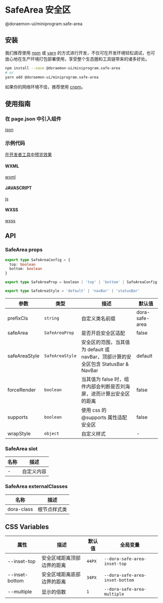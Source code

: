 # SafeArea 安全区

@doraemon-ui/miniprogram.safe-area

## 安装

我们推荐使用 [npm](https://www.npmjs.com) 或 [yarn](https://yarnpkg.com) 的方式进行开发，不仅可在开发环境轻松调试，也可放心地在生产环境打包部署使用，享受整个生态圈和工具链带来的诸多好处。

```bash
npm install --save @doraemon-ui/miniprogram.safe-area
# or
yarn add @doraemon-ui/miniprogram.safe-area
```

如果你的网络环境不佳，推荐使用 [cnpm](https://cnpmjs.org)。

## 使用指南

### 在 page.json 中引入组件

[json](./playground/pages/index/index.json ':include :type=code')

### 示例代码

[在开发者工具中预览效果](https://developers.weixin.qq.com/s/5xwvg8m379Qi)

<!-- tabs:start -->

#### **WXML**

[wxml](./playground/pages/index/index.wxml ':include :type=code')

#### **JAVASCRIPT**

[js](./playground/pages/index/index.js ':include :type=code')

#### **WXSS**

[wxss](./playground/pages/index/index.wxss ':include :type=code')

<!-- tabs:end -->

## API

### SafeArea props

```ts
export type SafeAreaConfig = {
  top: boolean
  bottom: boolean
}

export type SafeAreaProp = boolean | 'top' | 'bottom' | SafeAreaConfig

export type SafeAreaStyle = 'default' | 'navBar' | 'statusBar'
```

| 参数 | 类型 | 描述 | 默认值 |
| --- | --- | --- | --- |
| prefixCls | `string` | 自定义类名前缀 | dora-safe-area |
| safeArea | `SafeAreaProp` | 是否开启安全区适配 | false |
| safeAreaStyle | `SafeAreaStyle` | 安全区的范围，当其值为 default 或 navBar，顶部计算的安全区包含 StatusBar & NavBar | default |
| forceRender | `boolean` | 当其值为 false 时，组件内部会判断是否刘海屏，进而计算出安全区的距离 | false |
| supports | `boolean` | 使用 css 的 @supports 属性适配安全区 | false |
| wrapStyle | `object` | 自定义样式 | - |

### SafeArea slot

| 名称 | 描述       |
| ---- | ---------- |
| -    | 自定义内容 |

### SafeArea externalClasses

| 名称 | 描述 |
| --- | --- |
| dora-class | 根节点样式类 |

## CSS Variables

| 属性 | 描述 | 默认值 | 全局变量 |
| --- | --- | --- | --- |
| --inset-top | 安全区域距离顶部边界的距离 | `44PX` | `--dora-safe-area-inset-top` |
| --inset-bottom | 安全区域距离底部边界的距离 | `34PX` | `--dora-safe-area-inset-bottom` |
| --multiple | 显示的倍数 | `1` | `--dora-safe-area-multiple` |
